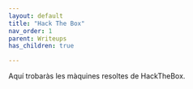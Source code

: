 ```yaml
---
layout: default
title: "Hack The Box"
nav_order: 1
parent: Writeups
has_children: true

---
```



Aquí trobaràs les màquines resoltes de HackTheBox.